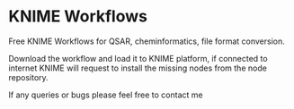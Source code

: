 # KNIME Workflows

Free KNIME Workflows for QSAR, cheminformatics, file format conversion.

Download the workflow and load it to KNIME platform, if connected to internet
KNIME will request to install the missing nodes from the node repository.

If any queries or bugs please feel free to contact me
